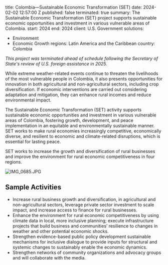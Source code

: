 
title: Colombia—Sustainable Economic Transformation (SET)
date: 2024-02-02 12:57:00 Z
published: false
terminated: true
summary: The Sustainable Economic Transformation (SET) project supports sustainable
  economic opportunities and investment in various vulnerable areas of Colombia.
start: 2024
end: 2024
client: U.S. Government
solutions:
- Environment
- Economic Growth
regions: Latin America and the Caribbean
country: Colombia


<aside><em>This project was terminated ahead of schedule following the Secretary of State's review of U.S. foreign assistance in 2025.</em></aside>

While extreme weather-related events continue to threaten the livelihoods of the most vulnerable people in Colombia, it also presents opportunities for innovation in both agricultural and non-agricultural sectors, including crop diversification. If economic interventions are carried out considering adaptation and mitigation, they can enhance rural incomes and reduce environmental impact.

The Sustainable Economic Transformation (SET) activity supports sustainable economic opportunities and investment in various vulnerable areas of Colombia, fostering growth, development, and peace implementation in an equitable and environmentally sustainable manner. SET works to make rural economies increasingly competitive, economically diverse, and resilient to economic and climate-related disruptions, which is essential for lasting peace.

SET works to increase the growth and diversification of rural businesses and improve the environment for rural economic competitiveness in four regions.

![IMG_0685.JPG](/uploads/IMG_0685.JPG)

## Sample Activities

* Increase rural business growth and diversification, in agricultural and non-agricultural sectors, leverage private sector investment to scale impact, and increase access to finance for rural businesses.
* Enhance the environment for rural economic competitiveness by using climate data in local, more inclusive planning; execute infrastructure projects that build business and communities’ resilience to changes in weather and other potential economic shocks.
* Strengthen evidence-based public policy development sustainable mechanisms for inclusive dialogue to provide inputs for structural and systemic changes to sustainably enable the economic dynamics.
* Strengthen networks of community organizations and advocacy groups and will collaborate with the media.
